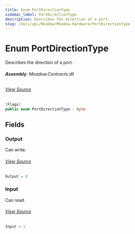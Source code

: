 ```yaml
---
title: Enum PortDirectionType
sidebar_label: PortDirectionType
description: Describes the direction of a port.
slug: /docs/api/Meadow/Meadow.Hardware/PortDirectionType
---
```

# Enum PortDirectionType
Describes the direction of a port.

###### **Assembly**: Meadow.Contracts.dll
###### [View Source](https://github.com/WildernessLabs/Meadow.Contracts.git/blob/develop/Source/Meadow.Contracts/Enums/PortDirectionType.cs#L8)
```csharp title="Declaration"
[Flags]
public enum PortDirectionType : byte
```
## Fields
### Output
Can write.
###### [View Source](https://github.com/WildernessLabs/Meadow.Contracts.git/blob/develop/Source/Meadow.Contracts/Enums/PortDirectionType.cs#L14)
```csharp title="Declaration"
Output = 0
```
### Input
Can read.
###### [View Source](https://github.com/WildernessLabs/Meadow.Contracts.git/blob/develop/Source/Meadow.Contracts/Enums/PortDirectionType.cs#L18)
```csharp title="Declaration"
Input = 1
```
